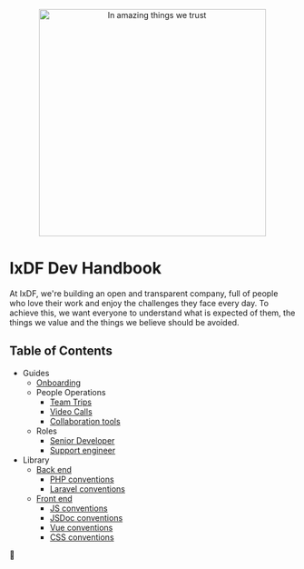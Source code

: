 <p align="center"><img src="https://public-media.interaction-design.org/images/idf-logo-full-expanded.svg" alt="In amazing things we trust" width="400"></p>

# IxDF Dev Handbook

At IxDF, we're building an open and transparent company, full of people who love their work and enjoy the challenges they face every day.
To achieve this, we want everyone to understand what is expected of them, the things we value and the things we believe should be avoided.

## Table of Contents

-   Guides
    -   [Onboarding](/guides/onboarding/README.md)
    -   People Operations
        -   [Team Trips](/guides/people-operations/team-trips.md)
        -   [Video Calls](/guides/people-operations/video-calls.md)
        -   [Collaboration tools](/guides/collaboration-tools.md)
    -   Roles
        -   [Senior Developer](/guides/roles/senior-developer.md)
        -   [Support engineer](/guides/roles/support-engineer.md)
-   Library
    -   [Back end](/library/backend/README.md)
        -   [PHP conventions](/library/backend/conventions--php.md)
        -   [Laravel conventions](/library/backend/conventions--laravel.md)
    -   [Front end](/library/frontend/README.md)
        -   [JS conventions](/library/frontend/conventions--js.md)
        -   [JSDoc conventions](/library/frontend/IxDF-JS-conventions.md)
        -   [Vue conventions](/library/frontend/IxDF-Vue-conventions.md)
        -   [CSS conventions](/library/frontend/IxDF-CSS-conventions.md)

🦄
